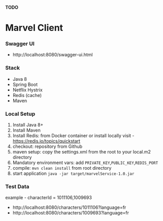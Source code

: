 **TODO**
# Marvel Client
### Swagger UI
- http://localhost:8080/swagger-ui.html

### Stack
- Java 8
- Spring Boot
- Netflix Hystrix
- Redis (cache)
- Maven

### Local Setup
1. Install Java 8+
2. Install Maven
3. Install Redis: from Docker container or install locally
   visit - https://redis.io/topics/quickstart
4. checkout: repository from Github
5. maven setup: copy the settings.xml from the root to your local.m2 directory
6. Mandatory environment vars: add ```PRIVATE_KEY```,```PUBLIC_KEY```,```REDIS_PORT```
7. compile:  ```mvn clean install``` from root directory
8. start application ```java -jar target/marvelService-1.0.jar```

### Test Data
example - characterId = 1011106,1009693

- http://localhost:8080/characters/1011106?language=fr
- http://localhost:8080/characters/1009693?language=fr

